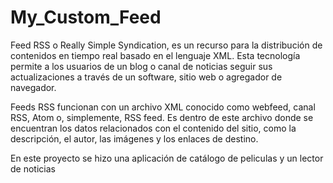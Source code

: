 # My_Custom_Feed
Feed RSS o Really Simple Syndication, es un recurso para la distribución de contenidos en tiempo real basado en el lenguaje XML. Esta tecnología permite a los usuarios de un blog o canal de noticias seguir sus actualizaciones a través de un software, sitio web o agregador de navegador.

Feeds RSS funcionan con un archivo XML conocido como webfeed, canal RSS, Atom o, simplemente, RSS feed. Es dentro de este archivo donde se encuentran los datos relacionados con el contenido del sitio, como la descripción, el autor, las imágenes y los enlaces de destino.

En este proyecto se hizo una aplicación de catálogo de peliculas y un lector de noticias
